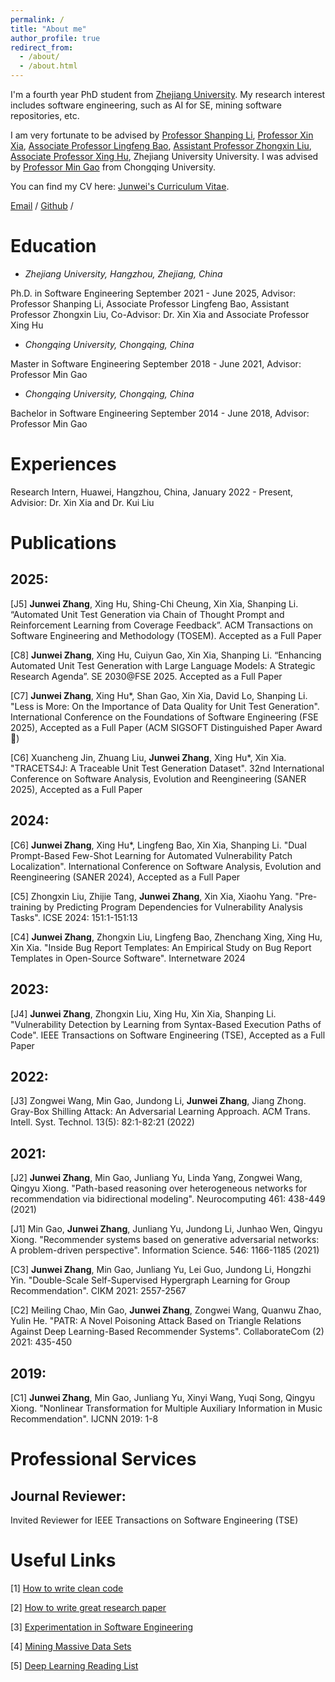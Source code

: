```yaml
---
permalink: /
title: "About me"
author_profile: true
redirect_from: 
  - /about/
  - /about.html
---
```


I'm a fourth year PhD student from [Zhejiang University](https://www.zju.edu.cn/). My research interest includes software engineering, such as AI for SE, mining software repositories, etc.

I am very fortunate to be advised by [Professor Shanping Li](https://person.zju.edu.cn/0087125), [Professor Xin Xia](https://xin-xia.github.io/),  [Associate Professor Lingfeng Bao](https://baolingfeng.github.io/), [Assistant Professor Zhongxin Liu](https://zhongxin-liu.github.io/), [Associate Professor Xing Hu](https://xing-hu.github.io/), Zhejiang University University. I was advised by [Professor Min Gao](https://scholar.google.com/citations?user=K8oe7sMAAAAJ&hl=zh-CN) from Chongqing University.

You can find my CV here: [Junwei's Curriculum Vitae](../assets/Curriculum_Vitae.pdf).

[Email](jw.zhang@zju.edu.cn) / [Github](https://github.com/jw-zhang-zju) /


# Education

* *Zhejiang University, Hangzhou, Zhejiang, China*

Ph.D. in Software Engineering  September 2021 - June 2025, Advisor: Professor Shanping Li, Associate Professor Lingfeng Bao, Assistant Professor Zhongxin Liu, Co-Advisor: Dr. Xin Xia and Associate Professor Xing Hu

* *Chongqing University, Chongqing, China*

Master in Software Engineering  September 2018 - June 2021, Advisor: Professor Min Gao

* *Chongqing University, Chongqing, China*

Bachelor in Software Engineering September 2014 - June 2018, Advisor: Professor Min Gao


# Experiences

Research Intern, Huawei, Hangzhou, China, January 2022 - Present, Advisior: Dr. Xin Xia and Dr. Kui Liu


# Publications

## 2025:

[J5] <b>Junwei Zhang</b>, Xing Hu, Shing-Chi Cheung, Xin Xia, Shanping Li. “Automated Unit Test Generation via Chain of Thought Prompt and Reinforcement Learning from Coverage Feedback”. ACM Transactions on Software Engineering and Methodology (TOSEM). Accepted as a Full Paper

[C8] <b>Junwei Zhang</b>, Xing Hu, Cuiyun Gao, Xin Xia, Shanping Li. “Enhancing Automated Unit Test Generation with Large Language Models: A Strategic Research Agenda”. SE 2030@FSE 2025. Accepted as a Full Paper

[C7] <b>Junwei Zhang</b>, Xing Hu*, Shan Gao, Xin Xia, David Lo, Shanping Li. "Less is More: On the Importance of Data Quality for Unit Test Generation". International Conference on the Foundations of Software Engineering (FSE 2025), Accepted as a Full Paper (ACM SIGSOFT Distinguished Paper Award 🏅)

[C6] Xuancheng Jin, Zhuang Liu, <b>Junwei Zhang</b>, Xing Hu*, Xin Xia. "TRACETS4J: A Traceable Unit Test Generation Dataset". 32nd International Conference on Software Analysis, Evolution and Reengineering (SANER 2025), Accepted as a Full Paper

## 2024:

[C6] <b>Junwei Zhang</b>, Xing Hu*, Lingfeng Bao, Xin Xia, Shanping Li. "Dual Prompt-Based Few-Shot Learning for Automated Vulnerability Patch Localization". International Conference on Software Analysis, Evolution and Reengineering (SANER 2024), Accepted as a Full Paper

[C5] Zhongxin Liu, Zhijie Tang, <b>Junwei Zhang</b>, Xin Xia, Xiaohu Yang. "Pre-training by Predicting Program Dependencies for Vulnerability Analysis Tasks". ICSE 2024: 151:1-151:13

[C4] <b>Junwei Zhang</b>, Zhongxin Liu, Lingfeng Bao, Zhenchang Xing, Xing Hu, Xin Xia. "Inside Bug Report Templates: An Empirical Study on Bug Report Templates in Open-Source Software". Internetware 2024

## 2023:

[J4] <b>Junwei Zhang</b>, Zhongxin Liu, Xing Hu, Xin Xia, Shanping Li. "Vulnerability Detection by Learning from Syntax-Based Execution Paths of Code". IEEE Transactions on Software Engineering (TSE), Accepted as a Full Paper

## 2022:

[J3] Zongwei Wang, Min Gao, Jundong Li, <b>Junwei Zhang</b>, Jiang Zhong. Gray-Box Shilling Attack: An Adversarial Learning Approach. ACM Trans. Intell. Syst. Technol. 13(5): 82:1-82:21 (2022)

## 2021:

[J2] <b>Junwei Zhang</b>, Min Gao, Junliang Yu, Linda Yang, Zongwei Wang, Qingyu Xiong. "Path-based reasoning over heterogeneous networks for recommendation via bidirectional modeling". Neurocomputing 461: 438-449 (2021)

[J1] Min Gao, <b>Junwei Zhang</b>, Junliang Yu, Jundong Li, Junhao Wen, Qingyu Xiong. "Recommender systems based on generative adversarial networks: A problem-driven perspective". Information Science. 546: 1166-1185 (2021)

[C3] <b>Junwei Zhang</b>, Min Gao, Junliang Yu, Lei Guo, Jundong Li, Hongzhi Yin. "Double-Scale Self-Supervised Hypergraph Learning for Group Recommendation". CIKM 2021: 2557-2567

[C2] Meiling Chao, Min Gao, <b>Junwei Zhang</b>, Zongwei Wang, Quanwu Zhao, Yulin He. "PATR: A Novel Poisoning Attack Based on Triangle Relations Against Deep Learning-Based Recommender Systems". CollaborateCom (2) 2021: 435-450

## 2019:

[C1] 	<b>Junwei Zhang</b>, Min Gao, Junliang Yu, Xinyi Wang, Yuqi Song, Qingyu Xiong. "Nonlinear Transformation for Multiple Auxiliary Information in Music Recommendation". IJCNN 2019: 1-8

# Professional Services

## Journal Reviewer:

Invited Reviewer for IEEE Transactions on Software Engineering (TSE)

# Useful Links
[1] [How to write clean code]()

[2] [How to write great research paper](https://www.microsoft.com/en-us/research/academic-program/write-great-research-paper/)

[3] [Experimentation in Software Engineering](https://osslab-pku.org/resources/)

[4] [Mining Massive Data Sets]()

[5] [Deep Learning Reading List](https://github.com/robertsdionne/neural-network-papers)


